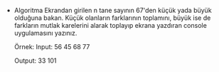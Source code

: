 * Algoritma
Ekrandan girilen n tane sayının 67'den küçük yada büyük olduğuna bakan. Küçük olanların farklarının toplamını, büyük ise de 
farkların mutlak karelerini alarak toplayıp ekrana yazdıran console uygulamasını yazınız.

  Örnek: Input: 56 45 68 77

  Output: 33 101
